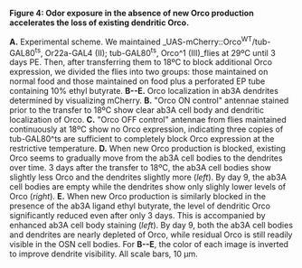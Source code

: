 **Figure 4: Odor exposure in the absence of new Orco production accelerates the loss of existing dendritic Orco.**

**A.** Experimental scheme.
We maintained _UAS-mCherry::Orco<sup>WT</sup>/tub-GAL80<sup>ts</sup>, Or22a-GAL4 (II); tub-GAL80<sup>ts</sup>, Orco^1 (III)_flies at 29ºC until 3 days PE.
Then, after transferring them to 18ºC to block additional Orco expression, we divided the flies into two groups: those maintained on normal food and those maintained on food plus a perforated EP tube containing 10% ethyl butyrate.
**B--E.** Orco localization in ab3A dendrites determined by visualizing mCherry.
**B.** "Orco ON control" antennae stained prior to the transfer to 18ºC show clear ab3A cell body and dendritic localization of Orco.
**C.** "Orco OFF control" antennae from flies maintained continuously at 18ºC show no Orco expression, indicating three copies of tub-GAL80^ts are sufficient to completely block Orco expression at the restrictive temperature.
**D.** When new Orco production is blocked, existing Orco seems to gradually move from the ab3A cell bodies to the dendrites over time.
3 days after the transfer to 18ºC, the ab3A cell bodies show slightly less Orco and the dendrites slightly more (_left_).
By day 9, the ab3A cell bodies are empty while the dendrites show only slighly lower levels of Orco (_right_).
**E.** When new Orco production is similarly blocked in the presence of the ab3A ligand ethyl butyrate, the level of dendritic Orco significantly reduced even after only 3 days.
This is accompanied by enhanced ab3A cell body staining (_left_).
By day 9, both the ab3A cell bodies and dendrites are nearly depleted of Orco, while residual Orco is still readily visible in the OSN cell bodies.
For **B--E**, the color of each image is inverted to improve dendrite visibility.
All scale bars, 10 μm.

